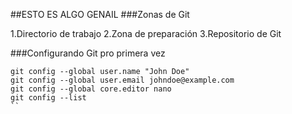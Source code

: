 ##ESTO ES ALGO GENAIL
###Zonas de Git

1.Directorio de trabajo
2.Zona de preparación
3.Repositorio de Git

###Configurando Git pro primera vez
```
git config --global user.name "John Doe"
git config --global user.email johndoe@example.com
git config --global core.editor nano
git config --list
``
